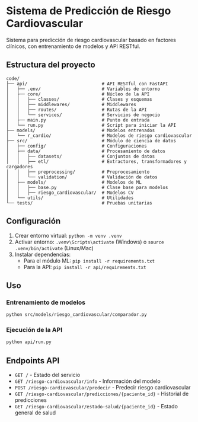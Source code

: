 # Sistema de Predicción de Riesgo Cardiovascular

Sistema para predicción de riesgo cardiovascular basado en factores clínicos, con entrenamiento de modelos y API RESTful.

## Estructura del proyecto

```
code/
├── api/                            # API RESTful con FastAPI
│   ├── .env/                       # Variables de entorno
│   ├── core/                       # Núcleo de la API
│   │   ├── classes/                # Clases y esquemas
│   │   ├── middlewares/            # Middlewares
│   │   ├── routes/                 # Rutas de la API
│   │   └── services/               # Servicios de negocio
│   ├── main.py                     # Punto de entrada
│   └── run.py                      # Script para iniciar la API
├── models/                         # Modelos entrenados
│   └── r_cardio/                   # Modelos de riesgo cardiovascular
├── src/                            # Módulo de ciencia de datos
│   ├── config/                     # Configuraciones
│   ├── data/                       # Procesamiento de datos
│   │   ├── datasets/               # Conjuntos de datos
│   │   ├── etl/                    # Extractores, transformadores y cargadores
│   │   ├── preprocessing/          # Preprocesamiento
│   │   └── validation/             # Validación de datos
│   ├── models/                     # Modelos de ML
│   │   ├── base.py                 # Clase base para modelos
│   │   ├── riesgo_cardiovascular/  # Modelos CV
│   └── utils/                      # Utilidades
└── tests/                          # Pruebas unitarias
```

## Configuración

1. Crear entorno virtual: `python -m venv .venv`
2. Activar entorno: `.venv\Scripts\activate` (Windows) o `source .venv/bin/activate` (Linux/Mac)
3. Instalar dependencias:
   - Para el módulo ML: `pip install -r requirements.txt`
   - Para la API: `pip install -r api/requirements.txt`

## Uso

### Entrenamiento de modelos

```bash
python src/models/riesgo_cardiovascular/comparador.py
```

### Ejecución de la API

```bash
python api/run.py
```

## Endpoints API

- `GET /` - Estado del servicio
- `GET /riesgo-cardiovascular/info` - Información del modelo
- `POST /riesgo-cardiovascular/predecir` - Predecir riesgo cardiovascular
- `GET /riesgo-cardiovascular/predicciones/{paciente_id}` - Historial de predicciones
- `GET /riesgo-cardiovascular/estado-salud/{paciente_id}` - Estado general de salud